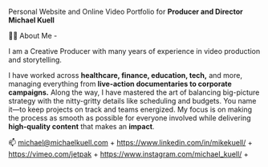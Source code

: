 Personal Website and Online Video Portfolio for <strong>Producer and Director Michael Kuell</strong>

🙋‍♂️ About Me -

I am a Creative Producer with many years of experience in video production and storytelling.

I have worked across <strong>healthcare, finance, education, tech,</strong> and more, managing everything from <strong>live-action documentaries to corporate campaigns.</strong>
Along the way, I have mastered the art of balancing big-picture strategy with the nitty-gritty details like scheduling and budgets.
You name it—to keep projects on track and teams energized. 
My focus is on making the process as smooth as possible for everyone involved while delivering <strong>high-quality content</strong> that makes an <strong>impact</strong>.

📫 michael@michaelkuell.com     +
https://www.linkedin.com/in/mikekuell/  +
https://vimeo.com/jetpak  +
https://www.instagram.com/michael_kuell/  +
